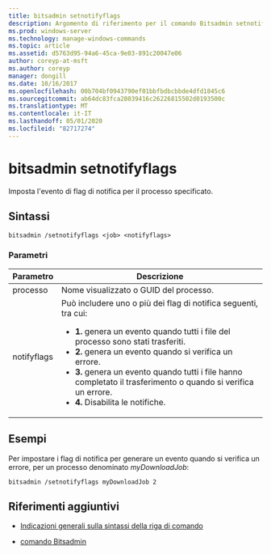 ```yaml
---
title: bitsadmin setnotifyflags
description: Argomento di riferimento per il comando Bitsadmin setnotifyflags, che imposta i flag di notifica degli eventi per il processo specificato.
ms.prod: windows-server
ms.technology: manage-windows-commands
ms.topic: article
ms.assetid: d5763d95-94a6-45ca-9e03-891c20047e06
author: coreyp-at-msft
ms.author: coreyp
manager: dongill
ms.date: 10/16/2017
ms.openlocfilehash: 00b704bf0943790ef01bbfbdbcbbde4dfd1845c6
ms.sourcegitcommit: ab64dc83fca28039416c26226815502d0193500c
ms.translationtype: MT
ms.contentlocale: it-IT
ms.lasthandoff: 05/01/2020
ms.locfileid: "82717274"
---
```

# <a name="bitsadmin-setnotifyflags"></a>bitsadmin setnotifyflags

Imposta l'evento di flag di notifica per il processo specificato.

## <a name="syntax"></a>Sintassi

```
bitsadmin /setnotifyflags <job> <notifyflags>
```

### <a name="parameters"></a>Parametri

| Parametro | Descrizione |
| --------- | ----------- |
| processo | Nome visualizzato o GUID del processo. |
| notifyflags | Può includere uno o più dei flag di notifica seguenti, tra cui:<ul><li>**1.** genera un evento quando tutti i file del processo sono stati trasferiti.</li><li>**2.** genera un evento quando si verifica un errore.</li><li>**3.** genera un evento quando tutti i file hanno completato il trasferimento o quando si verifica un errore.</li><li>**4.** Disabilita le notifiche.</li></ul> |

## <a name="examples"></a>Esempi

Per impostare i flag di notifica per generare un evento quando si verifica un errore, per un processo denominato *myDownloadJob*:

```
bitsadmin /setnotifyflags myDownloadJob 2
```

## <a name="additional-references"></a>Riferimenti aggiuntivi

- [Indicazioni generali sulla sintassi della riga di comando](command-line-syntax-key.md)

- [comando Bitsadmin](bitsadmin.md)
